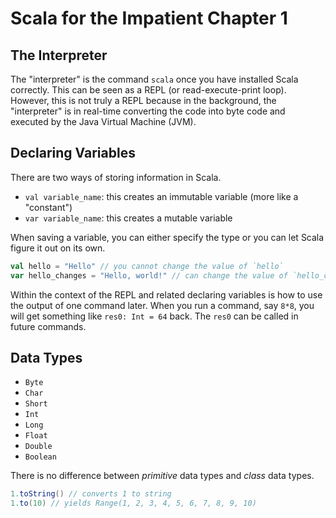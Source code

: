 # Scala for the Impatient Chapter 1

## The Interpreter

The "interpreter" is the command `scala` once you have installed Scala
correctly. This can be seen as a REPL (or read-execute-print loop). However,
this is not truly a REPL because in the background, the "interpreter" is in
real-time converting the code into byte code and executed by the Java Virtual
Machine (JVM).

## Declaring Variables

There are two ways of storing information in Scala. 

- `val variable_name`: this creates an immutable variable (more like a "constant")
- `var variable_name`: this creates a mutable variable

When saving a variable, you can either specify the type or you can let Scala
figure it out on its own.

```Scala
val hello = "Hello" // you cannot change the value of `hello`
var hello_changes = "Hello, world!" // can change the value of `hello_changes`
```

Within the context of the REPL and related declaring variables is how to use the
output of one command later. When you run a command, say `8*8`, you will get
something like `res0: Int = 64` back. The `res0` can be called in future
commands.

## Data Types

- `Byte`
- `Char`
- `Short`
- `Int`
- `Long`
- `Float`
- `Double`
- `Boolean`

There is no difference between *primitive* data types and *class* data types. 

```Scala
1.toString() // converts 1 to string
1.to(10) // yields Range(1, 2, 3, 4, 5, 6, 7, 8, 9, 10)
```
